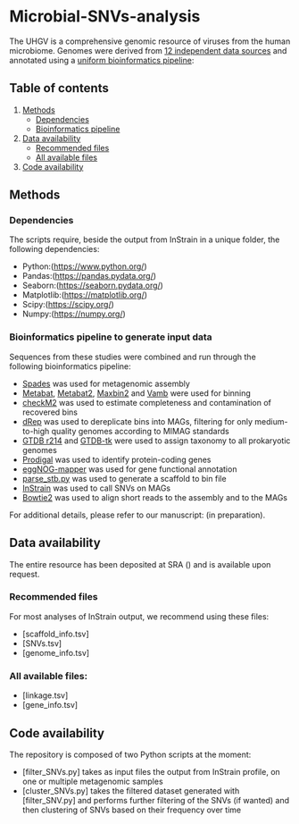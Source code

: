 # Microbial-SNVs-analysis

The UHGV is a comprehensive genomic resource of viruses from the human microbiome. Genomes were derived from [12 independent data sources](#data-sources) and annotated using a [uniform bioinformatics pipeline](#bioinformatics-pipeline):

## Table of contents
1. [Methods](#methods)
   * [Dependencies](#Dependencies)
   * [Bioinformatics pipeline](#bioinformatics-pipeline)
2. [Data availability](#data-availability)
   * [Recommended files](#recommended-files)
   * [All available files](#all-available-files)
3. [Code availability](#code-availability)    

## Methods

### Dependencies

The scripts require, beside the output from InStrain in a unique folder, the following dependencies: 

- Python:(https://www.python.org/)
- Pandas:(https://pandas.pydata.org/)
- Seaborn:(https://seaborn.pydata.org/)
- Matplotlib:(https://matplotlib.org/)
- Scipy:(https://scipy.org/)
- Numpy:(https://numpy.org/)

### Bioinformatics pipeline to generate input data

Sequences from these studies were combined and run through the following bioinformatics pipeline:
- [Spades](https://github.com/ablab/spades) was used for metagenomic assembly
- [Metabat](https://bitbucket.org/berkeleylab/metabat/src/master/), [Metabat2](https://bitbucket.org/berkeleylab/metabat/src/master/), [Maxbin2](https://sourceforge.net/projects/maxbin2/) and [Vamb](https://github.com/RasmussenLab/vamb) were used for binning
- [checkM2](https://github.com/chklovski/CheckM2) was used to estimate completeness and contamination of recovered bins
- [dRep](https://github.com/MrOlm/drep) was used to dereplicate bins into MAGs, filtering for only medium-to-high quality genomes according to MIMAG standards
- [GTDB r214](https://gtdb.ecogenomic.org/) and [GTDB-tk](https://github.com/Ecogenomics/GTDBTk) were used to assign taxonomy to all prokaryotic genomes
- [Prodigal](https://github.com/hyattpd/Prodigal) was used to identify protein-coding genes
- [eggNOG-mapper](https://github.com/eggnogdb/eggnog-mapper) was used for gene functional annotation
- [parse_stb.py](https://github.com/MrOlm/drep/blob/master/helper_scripts/) was used to generate a scaffold to bin file
- [InStrain](https://github.com/MrOlm/inStrain) was used to call SNVs on MAGs
- [Bowtie2](https://github.com/BenLangmead/bowtie2) was used to align short reads to the assembly and to the MAGs

For additional details, please refer to our manuscript: (in preparation).

## Data availability

The entire resource has been deposited at SRA () and is  available upon request.

### Recommended files
For most analyses of InStrain output, we recommend using these files:
- [scaffold_info.tsv]
- [SNVs.tsv]
- [genome_info.tsv]

### All available files:

- [linkage.tsv]
- [gene_info.tsv]

## Code availability
The repository is composed of two Python scripts at the moment:
- [filter_SNVs.py] takes as input files the output from InStrain profile, on one or multiple metagenomic samples
- [cluster_SNVs.py] takes the filtered dataset generated with [filter_SNV.py] and performs further filtering of the SNVs (if wanted) and then clustering of SNVs based on their frequency over time
